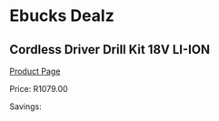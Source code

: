
# Ebucks Dealz
## Cordless Driver Drill Kit 18V LI-ION
[Product Page](https://www.ebucks.com/web/shop/productSelected.do?prodId=1200607218&catId=717324798)

Price: R1079.00

Savings: 


	